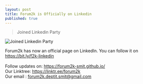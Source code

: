 ```yaml
---
layout: post
title: Forum2k is Officially on Linkedin
published: true
---
```



> Joined Linkedin Party

![Joined Linkedin Party](https://media-exp1.licdn.com/dms/image/C4E22AQGH3ygvslIDng/feedshare-shrink_800/0/1633762000697?e=1636588800&v=beta&t=QbIhDzzz-U-nzpwFAm-9QRKaHrLVbXTAd6zNONWCKuM)


Forum2k has now an official page on LinkedIn. You can follow it on https://bit.ly/f2k-linkedin<br> 
<br>
Follow updates on: https://forum2k-smit.github.io/<br>
Our Linktree: https://linktr.ee/forum2k<br>
Our email : forum2k.deptit.smit@gmail.com